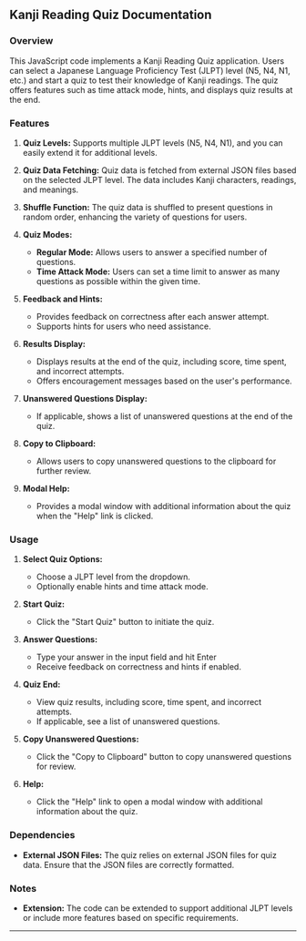 ## Kanji Reading Quiz Documentation

### Overview

This JavaScript code implements a Kanji Reading Quiz application. Users can select a Japanese Language Proficiency Test (JLPT) level (N5, N4, N1, etc.) and start a quiz to test their knowledge of Kanji readings. The quiz offers features such as time attack mode, hints, and displays quiz results at the end.

### Features

1. **Quiz Levels:** Supports multiple JLPT levels (N5, N4, N1), and you can easily extend it for additional levels.

2. **Quiz Data Fetching:** Quiz data is fetched from external JSON files based on the selected JLPT level. The data includes Kanji characters, readings, and meanings.

3. **Shuffle Function:** The quiz data is shuffled to present questions in random order, enhancing the variety of questions for users.

4. **Quiz Modes:**
    - **Regular Mode:** Allows users to answer a specified number of questions.
    - **Time Attack Mode:** Users can set a time limit to answer as many questions as possible within the given time.

5. **Feedback and Hints:**
    - Provides feedback on correctness after each answer attempt.
    - Supports hints for users who need assistance.

6. **Results Display:**
    - Displays results at the end of the quiz, including score, time spent, and incorrect attempts.
    - Offers encouragement messages based on the user's performance.

7. **Unanswered Questions Display:**
    - If applicable, shows a list of unanswered questions at the end of the quiz.

8. **Copy to Clipboard:**
    - Allows users to copy unanswered questions to the clipboard for further review.

9. **Modal Help:**
    - Provides a modal window with additional information about the quiz when the "Help" link is clicked.

### Usage

1. **Select Quiz Options:**
    - Choose a JLPT level from the dropdown.
    - Optionally enable hints and time attack mode.

2. **Start Quiz:**
    - Click the "Start Quiz" button to initiate the quiz.

3. **Answer Questions:**
    - Type your answer in the input field and hit Enter
    - Receive feedback on correctness and hints if enabled.

4. **Quiz End:**
    - View quiz results, including score, time spent, and incorrect attempts.
    - If applicable, see a list of unanswered questions.

5. **Copy Unanswered Questions:**
    - Click the "Copy to Clipboard" button to copy unanswered questions for review.

6. **Help:**
    - Click the "Help" link to open a modal window with additional information about the quiz.

### Dependencies

- **External JSON Files:** The quiz relies on external JSON files for quiz data. Ensure that the JSON files are correctly formatted.

### Notes

- **Extension:** The code can be extended to support additional JLPT levels or include more features based on specific requirements.

---

